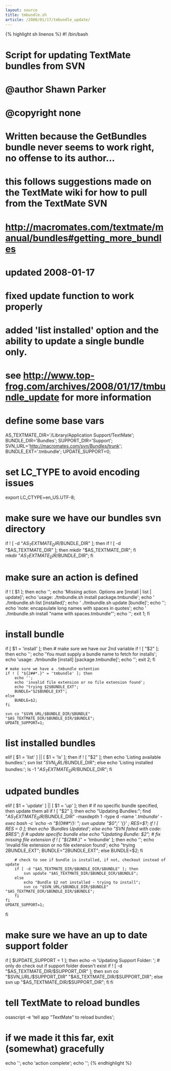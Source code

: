 ```yaml
---
layout: source
title: tmbundle.sh
article: /2008/01/17/tmbundle_update/
---
```


{% highlight sh linenos %}
#! /bin/bash
# Script for updating TextMate bundles from SVN
# @author Shawn Parker
# @copyright none
#
# Written because the GetBundles bundle never seems to work right, no offense to its author...
# this follows suggestions made on the TextMate wiki for how to pull from the TextMate SVN
# http://macromates.com/textmate/manual/bundles#getting_more_bundles
#
# updated 2008-01-17
# fixed update function to work properly
# added 'list installed' option and the ability to update a single bundle only.
# see http://www.top-frog.com/archives/2008/01/17/tmbundle_update for more information

# define some base vars
AS_TEXTMATE_DIR='/Library/Application Support/TextMate';
BUNDLE_DIR='Bundles';
SUPPORT_DIR='Support';
SVN_URL='http://macromates.com/svn/Bundles/trunk';
BUNDLE_EXT='.tmbundle';
UPDATE_SUPPORT=0;

# set LC_TYPE to avoid encoding issues
export LC_CTYPE=en_US.UTF-8;

# make sure we have our bundles svn directory
if ! [ -d "$AS_TEXTMATE_DIR/$BUNDLE_DIR" ]; then
	if ! [ -d "$AS_TEXTMATE_DIR" ]; then
		mkdir "$AS_TEXTMATE_DIR";
	fi			
	mkdir "$AS_TEXTMATE_DIR/$BUNDLE_DIR";
fi

# make sure an action is defined
if ! [ $1 ]; then
	echo '';
	echo 'Missing action. Options are [install | list | update]';
	echo 'usage: ./tmbundle.sh install package.tmbundle';
	echo '       ./tmbundle.sh list [installed]';
	echo '       ./tmbundle.sh update [bundle]';
	echo '';
	echo 'note: encapsulate long names with spaces in quotes';
	echo '      ./tmbundle.sh install "name with spaces.tmbundle"';
	echo '';
	exit 1;
fi

# install bundle
if [ $1 = 'install' ]; then
	# make sure we have our 2nd variable
	if ! [ "$2" ]; then
		echo '';
		echo 'You must supply a bundle name to fetch for installs';
		echo 'usage: ./tmbundle [install] [package.tmbundle]';
		echo '';
		exit 2;
	fi
	
	# make sure we have a .tmbundle extention
	if ! [ "${2##*.}" = 'tmbundle' ]; then
		echo '';
		echo 'invalid file extension or no file extension found';
		echo "trying $2$BUNDLE_EXT";
		BUNDLE="$2$BUNDLE_EXT";
	else
		BUNDLE=$2;
	fi
	
	svn co "$SVN_URL/$BUNDLE_DIR/$BUNDLE" "$AS_TEXTMATE_DIR/$BUNDLE_DIR/$BUNDLE";
	UPDATE_SUPPORT=1;
	
# list installed bundles	
elif [ $1 = 'list' ] || [ $1 = 'ls' ]; then 
	if ! [ "$2" ]; then
		echo 'Listing available bundles:';
		svn list "$SVN_URL/$BUNDLE_DIR";
	else
		echo 'Listing installed bundles:';
		ls -1 "$AS_TEXTMATE_DIR/$BUNDLE_DIR";
	fi
	
# udpated bundles
elif [ $1 = 'update' ] || [ $1 = 'up' ]; then
	# if no specific bundle specified, then update them all
	if ! [ "$2" ]; then
		echo "Updating Bundles:";
		find "$AS_TEXTMATE_DIR/$BUNDLE_DIR" -maxdepth 1 -type d -name '*.tmbundle' -exec bash -c 'echo -n "${0##*/}: "; svn update "$0";' '{}' \;
		RES=$?;
		if ! [ RES = 0 ]; then
			echo 'Bundles Updated';
		else
			echo "SVN failed with code: $RES";
		fi
	# update specific bundle
	else
		echo "Updating Bundle: $2";
		# fix missing file extension
		if ! [ "${2##*.}" = 'tmbundle' ]; then
			echo '';
			echo 'invalid file extension or no file extension found';
			echo "trying $2$BUNDLE_EXT";
			BUNDLE="$2$BUNDLE_EXT";
		else
			BUNDLE=$2;
		fi
		
		# check to see if bundle is installed, if not, checkout instead of update
		if [ -d "$AS_TEXTMATE_DIR/$BUNDLE_DIR/$BUNDLE" ]; then
			svn update "$AS_TEXTMATE_DIR/$BUNDLE_DIR/$BUNDLE";
		else
			echo "Bundle $2 not installed - trying to install";
			svn co "$SVN_URL/$BUNDLE_DIR/$BUNDLE" "$AS_TEXTMATE_DIR/$BUNDLE_DIR/$BUNDLE";
		fi	
	fi
	UPDATE_SUPPORT=1;
fi

# make sure we have an up to date support folder
if [ $UPDATE_SUPPORT = 1 ]; then
	echo -n 'Updating Support Folder: ';
	# only do check out if support folder doesn't exist
	if ! [ -d "$AS_TEXTMATE_DIR/$SUPPORT_DIR" ]; then
		svn co "$SVN_URL/$SUPPORT_DIR" "$AS_TEXTMATE_DIR/$SUPPORT_DIR";
	else
		svn up "$AS_TEXTMATE_DIR/$SUPPORT_DIR";
	fi
fi

# tell TextMate to reload bundles
osascript -e 'tell app "TextMate" to reload bundles';

# if we made it this far, exit (somewhat) gracefully
echo '';
echo 'action complete';
echo '';
{% endhighlight %}